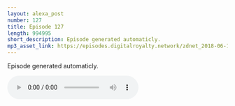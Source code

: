 ```yaml
---
layout: alexa_post
number: 127
title: Episode 127
length: 994995
short_description: Episode generated automaticly.
mp3_asset_link: https://episodes.digitalroyalty.network/zdnet_2018-06-18_01-00-04.mp3
---
```


Episode generated automaticly.

<audio controls>
    <source src="{{ page.mp3_asset_link }}" type="audio/mpeg">
</audio>